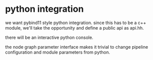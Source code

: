# python integration

we want pybind11 style python integration. since this has to be a c++ module,
we'll take the opportunity and define a public api as api.hh.

there will be an interactive python console.

the node graph parameter interface makes it trivial to change pipeline
configuration and module parameters from python.
